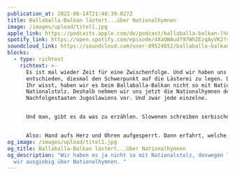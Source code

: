 ```yaml
---
publication_at: 2022-06-14T21:48:39.027Z
title: Ballaballa-Balkan lästert...über Nationalhymnen
image: /images/upload/titel1.jpg
apple_link: https://podcasts.apple.com/de/podcast/ballaballa-balkan-l%C3%A4stert-%C3%BCber-nationalhymnen/id1170436903?i=1000566437677
spotify_link: https://open.spotify.com/episode/4XaUWAudf97WhZEzqAyVK2?si=c0017e4abbf6434f
soundcloud_link: https://soundcloud.com/user-89524652/ballaballa-balkan-lastertuber-nationalhymnen
blocks:
  - type: richtext
    richtext: >-
      Es ist mal wieder Zeit für eine Zwischenfolge. Und wir haben uns
      entschieden, diesmal den Schwerpunkt auf die Lästerei zu legen. Denn wie
      Ihr wisst, haben wir es beim Ballaballa-Balkan nicht so mit Nationen und
      Nationalstolz. Deshalb nehmen wir uns jetzt die Nationalhymnen der
      Nachfolgestaaten Jugoslawiens vor. Und zwar jede einzelne.


      Und man, gibt es da was zu erzählen. Slowenen schreiben serbische Hymnen, Serben kroatisch und die Deutschen mischen auch mal wieder mit. Alles ist dabei: Pathos, Schwermut und Nazis.


      Also: Hand aufs Herz und Ohren aufgesperrt. Dann erfahrt, welche die persönlichen Favoriten von Danijel und Krsto sind. Und noch so einiges mehr.
og_image: /images/upload/titel1.jpg
og_title: Ballaballa-Balkan lästert...über Nationalhymnen
og_description: "Wir haben es ja nicht so mit Nationalstolz, deswegen lästern
  wir ausgiebig über Nationalhymnen. "
---
```


